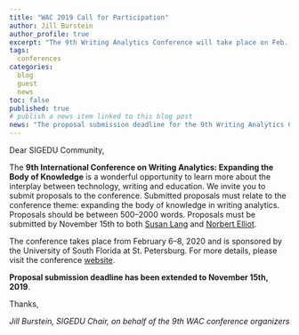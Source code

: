 ```yaml
---
title: "WAC 2019 Call for Participation"
author: Jill Burstein
author_profile: true
excerpt: "The 9th Writing Analytics Conference will take place on Feb. 6-8 at the University of South Florida."
tags:
  conferences
categories:
  blog
  guest
  news
toc: false
published: true
# publish a news item linked to this blog post
news: "The proposal submission deadline for the 9th Writing Analytics Conference has been extended to November 15, 2019. Consider submitting! It’s a great opportunity to meet and interact with writing researchers!"
---
```


Dear SIGEDU Community,

The **9th International Conference on Writing Analytics: Expanding the Body of Knowledge** is a wonderful opportunity to learn more about the interplay between technology, writing and education. We invite you to submit proposals to the conference. Submitted proposals must relate to the conference theme: expanding the body of knowledge in writing analytics. Proposals should be between 500&ndash;2000 words. Proposals must be submitted by November 15th to both [Susan Lang](mailto:lang.543@osu.edu) and [Norbert Elliot](mailto:nelliot3@usf.edu).

The conference takes place from February 6&ndash;8, 2020 and is sponsored by the University of South Florida at St. Petersburg. For more details, please visit the conference [website](https://writinganalytics.colostate.edu/). 

**Proposal submission deadline has been extended to November 15th, 2019**.


Thanks,

*Jill Burstein, SIGEDU Chair, on behalf of the 9th WAC conference organizers*
